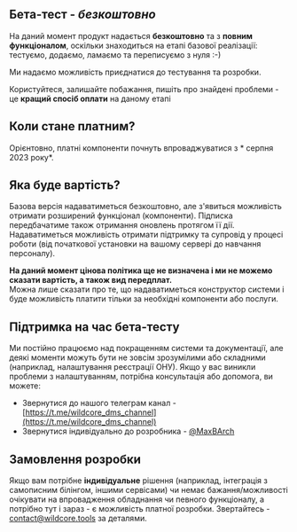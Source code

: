 ## Бета-тест - *безкоштовно*
На даний момент продукт надається **безкоштовно** та з **повним функціоналом**,
оскільки знаходиться на етапі базової реалізації: тестуємо, додаємо, ламаємо та переписуємо з нуля :-)       
      
Ми надаємо можливість приєднатися до тестування та розробки.        
     
Користуйтеся, залишайте побажання, пишіть про знайдені проблеми - це **кращий спосіб оплати** на даному етапі  
   
## Коли стане платним?    
Орієнтовно, платні компоненти почнуть впроваджуватися з * серпня 2023 року*.     

## Яка буде вартість?    
Базова версія надаватиметься безкоштовно, але з'явиться можливість отримати розширений функціонал (компоненти).
Підписка передбачатиме також отримання оновлень протягом її дії.
Надаватиметься можливість отримати підтримку та супровід у процесі роботи (від початкової установки на вашому сервері до навчання персоналу).

**На даний момент цінова політика ще не визначена і ми не можемо сказати вартість, а також вид передплат.**    
Можна лише сказати про те, що надаватиметься конструктор системи і буде можливість платити тільки за необхідні компоненти або послуги.    

## Підтримка на час бета-тесту
Ми постійно працюємо над покращенням системи та документації, але деякі моменти можуть бути не зовсім зрозумілими або складними (наприклад, налаштування реєстрації ОНУ).
Якщо у вас виникли проблеми з налаштуванням, потрібна консультація або допомога, ви можете:

* Звернутися до нашого телеграм канал - [https://t.me/wildcore_dms_channel](https://t.me/wildcore_dms_channel)
* Звернутися індивідуально до розробника - [@MaxBArch](https://t.me/MaxBArch)       

## Замовлення розробки  
Якщо вам потрібне **індивідуальне** рішення (наприклад, інтеграція з самописним білінгом, іншими сервісами)
чи немає бажання/можливості очікувати на впровадження обладнання чи певного функціоналу, а потрібно тут і зараз - є можливість платної розробки.
Звертайтесь - [contact@wildcore.tools](mailto:contact@wildcore.tools)  за деталями. 

